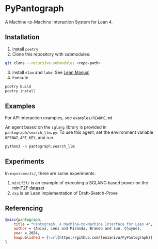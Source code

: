 # PyPantograph

A Machine-to-Machine Interaction System for Lean 4.

## Installation

1. Install `poetry`
2. Clone this repository with submodules:
```sh
git clone --recursive-submodules <repo-path>
```
3. Install `elan` and `lake`: See [Lean Manual](https://docs.lean-lang.org/lean4/doc/setup.html)
4. Execute
```sh
poetry build
poetry install
```

## Examples

For API interaction examples, see `examples/README.md`

An agent based on the `sglang` library is provided in
`pantograph/search_llm.py`. To use this agent, set the environment variable
`OPENAI_API_KEY`, and run
```bash
python3 -m pantograph.search_llm
```

## Experiments

In `experiments/`, there are some experiments:
1. `minif2f/` is an example of executing a SGLANG based prover on the miniF2F dataset
2. `dsp` is an Lean implementation of Draft-Sketch-Prove

## Referencing

```bib
@misc{pantograph,
	title = "Pantograph, A Machine-to-Machine Interface for Lean 4",
	author = {Aniva, Leni and Miranda, Brando and Sun, Chuyue},
	year = 2024,
	howpublished = {\url{https://github.com/lenianiva/PyPantograph}}
}
```

